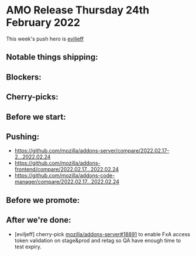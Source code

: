 # AMO Release Thursday 24th February 2022

This week's push hero is [eviljeff](https://github.com/eviljeff)

## Notable things shipping:

## Blockers:

## Cherry-picks:

## Before we start:

## Pushing:

- https://github.com/mozilla/addons-server/compare/2022.02.17-2...2022.02.24
- https://github.com/mozilla/addons-frontend/compare/2022.02.17...2022.02.24
- https://github.com/mozilla/addons-code-manager/compare/2022.02.17...2022.02.24

## Before we promote:

## After we're done:
- [eviljeff] cherry-pick [mozilla/addons-server#18891](https://github.com/mozilla/addons-server/pull/18891) to enable FxA access token validation on stage&prod and retag so QA have enough time to test expiry.
